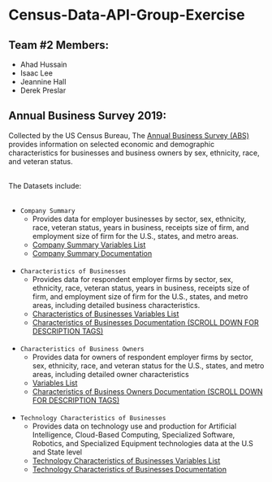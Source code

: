 # Census-Data-API-Group-Exercise
## Team #2 Members:
* Ahad Hussain
* Isaac Lee
* Jeannine Hall
* Derek Preslar

## Annual Business Survey 2019:
Collected by the US Census Bureau, The [Annual Business Survey (ABS)](https://www.census.gov/data/developers/data-sets/abs.2019.html) provides information on selected economic and demographic characteristics for businesses and business owners by sex, ethnicity, race, and veteran status.<br/><br/>

The Datasets include:
<br/><br/>
* `Company Summary` 
  * Provides data for employer businesses by sector, sex, ethnicity, race, veteran status, years in business, receipts size of firm, and employment size of firm for the U.S., states, and metro areas. 
  * [Company Summary Variables List](https://api.census.gov/data/2019/abscs/variables.html)
  * [Company Summary Documentation](https://www2.census.gov/programs-surveys/abs/technical-documentation/api/API2019-company-summary-1-26-2021.pdf)<br/><br/>
* `Characteristics of Businesses`
  * Provides data for respondent employer firms by sector, sex, ethnicity, race, veteran status, years in business, receipts size of firm, and employment size of firm for the U.S., states, and metro areas, including detailed business characteristics.
  * [Characteristics of Businesses Variables List](https://api.census.gov/data/2019/abscb/variables.html) 
  * [Characteristics of Businesses Documentation (SCROLL DOWN FOR DESCRIPTION TAGS)](https://www2.census.gov/programs-surveys/abs/technical-documentation/api/ABS_API_CB-1-26-2021.pdf) <br/><br/>
* `Characteristics of Business Owners`
  * Provides data for owners of respondent employer firms by sector, sex, ethnicity, race, and veteran status for the U.S., states, and metro areas, including detailed owner characteristics
  * [Variables List](https://api.census.gov/data/2019/abscbo/variables.html)
  * [Characteristics of Business Owners Documentation (SCROLL DOWN FOR DESCRIPTION TAGS)](https://www2.census.gov/programs-surveys/abs/technical-documentation/api/ABS_API_CB-1-26-2021.pdf) <br/><br/>
* `Technology Characteristics of Businesses`
  * Provides data on technology use and production for Artificial Intelligence, Cloud-Based Computing, Specialized Software, Robotics, and Specialized Equipment technologies data at the U.S and State level 
  * [Technology Characteristics of Businesses Variables List](https://api.census.gov/data/2018/abstcb/variables.html)
  * [Technology Characteristics of Businesses Documentation](https://www2.census.gov/programs-surveys/abs/technical-documentation/api/ABS_API_TCB-2-9-2021.pdf)<br/><br/>
